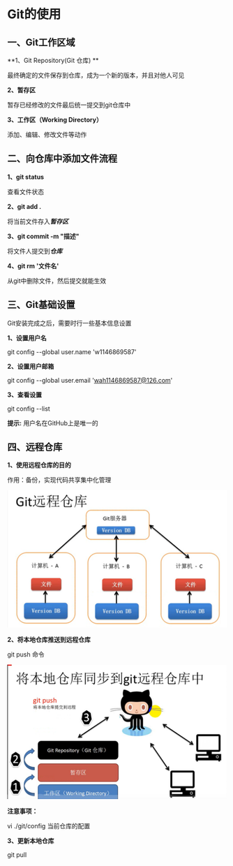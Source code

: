 # Git的使用

## 一、Git工作区域

**1、Git Repository(Git 仓库) ** 

最终确定的文件保存到仓库，成为一个新的版本，并且对他人可见 

**2、暂存区**

暂存已经修改的文件最后统一提交到git仓库中

**3、工作区（Working Directory）**

添加、编辑、修改文件等动作



## 二、向仓库中添加文件流程

**1、git status**

查看文件状态

**2、git add .**

将当前文件存入***暂存区***

**3、git commit -m "描述"**

将文件人提交到***仓库***

**4、git rm '文件名'**

从git中删除文件，然后提交就能生效

## 三、Git基础设置

Git安装完成之后，需要时行一些基本信息设置 

**1、设置用户名**

git config --global user.name  'w1146869587'

**2、设置用户邮箱**

git config --global user.email 'wah1146869587@126.com'

**3、查看设置**

git config --list 

**提示:** 用户名在GitHub上是唯一的

## 四、远程仓库

**1、使用远程仓库的目的**

作用：备份，实现代码共享集中化管理



![image-20200321213806482](image-20200321213806482.png)

**2、将本地仓库推送到远程仓库**

git push 命令

![image-20200321213852139](image-20200321213852139.png)



**注意事项：**

vi ./git/config 当前仓库的配置

**3、更新本地仓库**

git pull



